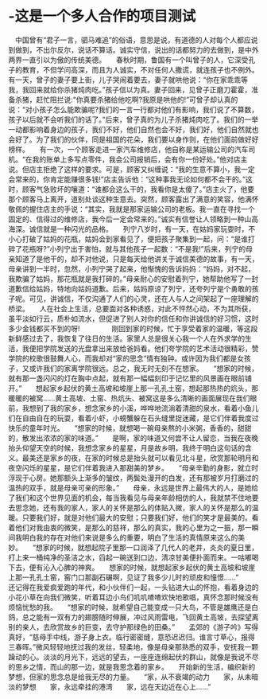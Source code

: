# -这是一个多人合作的项目测试
　中国曾有“君子一言，驷马难追”的俗语，意思是说，有道德的人对每个人都应说到做到，不出尔反尔，说话不算话。诚实守信，说出的话都努力的去做到，是中外两界一直引以为傲的传统美德。　　春秋时期，鲁国有一个叫曾子的人，它深受孔子的教育，不但学问高深，而且为人诚实，不对任何人撒谎，就连孩子也不例外。有一天，曾子的妻子要上街，儿子哭闹着要去，妻子就哄他说：“你在家乖乖等我，我回来就给你杀猪炖肉吃。”孩子信以为真。妻子回来，见曾子正磨刀霍霍，准备杀猪，赶忙阻拦说:"你真要杀猪给他吃啊?我原是哄他的!”可曾子却认真的说：“对小孩子怎么能欺骗呢?我们的一言一行都对他们有影响，我们说了不算数，孩子以后就不会听我们的话了。”后来，曾子真的为儿子杀猪炖肉吃了。我们的一举一动都影响着身边的孩子，我们不好，他们自然也会不好，我们好，他们自然就也会好了。为了我们的伙伴，同是祖国的花朵，我们要以身作则，在他们面前做好好榜样。　　有一次，一个顾客走进一家汽车维修店，他自称是某运输公司的汽车司机。“在我的账单上多写点零件，我会公司报销后，会有你一份好处。”他对店主说。但店主拒绝了这样的要求。可是，顾客又纠缠说：“我的生意不算小，我一定会常来的，你肯定能赚很多钱!”店主告诉他：“这种事我无论如何都不会干的。”这时，顾客气急败坏的嚷道：“谁都会这么干的，我看你是太傻了。”店主火了，他要那个顾客马上离开，道别处谈这种生意去。突然，顾客露出了满意的笑容，他满怀敬佩的握住店主的手说：“其实，我就是那家运输公司的老板。我一直在寻找一个固定的、信得过的维修店，我今后一定会常来的。”诚实有信誉让人领略到一种山高海深。诚信就是一种闪光的品格。　　列宁八岁时，有一天，在姑妈家玩耍时，不小心打破了姑妈的花瓶，姑妈会到家看见了，便把孩子聚集到一起，问：“是谁打碎了花瓶呀?”小列宁出于害怕，就与其他孩子一起数：“不是我!”后来，列宁的母亲知道了是他干的，却不对他说，只是每天给他讲关于诚信美德的故事，有一天，母亲讲到一半时，忽然，小列宁哭了起来，他惭愧的告诉妈妈：“妈妈，对不起，我欺骗了姑妈，那花瓶就是我打碎的。”母亲耐心的安慰着列宁，她帮助他写了一封道歉信给姑妈，特地向姑妈道歉。后来，姑妈原谅了列宁，还夸列宁是个勇敢的孩子呢。可见，讲诚信，不仅沟通了人们的心灵，还在人与人之间架起了一座理解的桥梁。　　人在社会上生活，总要面对各种诱惑，对此不怦然心动，不为其所获，虽平淡如行云，质朴如流水，但促进了别人对你的信任和你讲诚信的好习惯，这时多少金钱都买不到的呀!
　　
　　刚回到家的时候，忙于享受着家的温暖，等这段新鲜感过去了，我恢复了往日的生活。家里人总是很关心我一个人在外求学的生活，我便把学院发送的光盘拿出来放给爸妈看。他们夸学院的艺术活动很精彩，赞学院的校歌很鼓舞人心，而我却对“家的思念”情有独钟。或许因为我们都是女孩子，又或许我们的家离学院很远。总之，我无时无刻不在想家。　　“想家的时候，就有那一盏闪闪的灯在胸中点起，就有那一幅幅刻印于记忆里的风景画在眼前铺开。”　　想起家乡起伏的黄土高坡和坡崖上那一孔孔土窑，想起那热热的炕头，那暖暖的被窝……黄土高坡、土窑、热炕头、被窝这是多么清晰的画面展现在我们眼前，我想到了我的家乡，想念家乡的小溪，哗哗地流淌着清甜的泉水，看着小鱼儿们在自由自在的玩耍，看着小虾，小螃蟹躲在石头缝里捉迷藏，是它们伴着我度过快乐的童年时光。　　“想家的时候，就想喝一碗母亲熬的小米粥，香香的，甜甜的，散发出浓浓的家的味道。”　　是啊，家的味道又何尝不让人留恋，当我在夜晚抬头仰望天空的时候，我想念家乡的星星，月是故乡明，我终于明白这句话的含义。最美还是家乡的夜，在家的时候总是抬头就可以看见北斗星，欣赏那轮明月和夜空闪烁的星星，是它们伴着我进入那甜美的梦乡。　　“母亲辛勤的身影，就立时浮现于心房。她那额头上渐多的皱纹，两鬓处漫开的白发，还有那被岁月打磨过的温热的双手，就是母亲可亲的形象。”　　母亲，永远是世界上最伟大的人，是她给了我们和这个世界见面的机会，每当我看见与母亲年龄相仿的人，我就禁不住地要去思念她，还有我的家人，家人的关怀是那么的体贴入微，家人的关怀是那么的温暖。只要我们好，就是对他们最大的安慰；只要我们好，他们的笑才是最美的。看着他们对我由衷的微笑，是那么的慈祥，那么的真实，我的心里为之一振，那一瞬间我明白我的存在对他们来说是多么的重要，明白了生活的真情原来这么的美妙。　　“想家的时候，就想起院子里那一口润泽了几代人的老井，炎炎的夏日里，打上来一桶纯净的圣洁之水，舀起一碗送到口边，清凉甘美便扑面而来。一咕嘟喝下去，便有沁入心脾的神爽。　　想家的时候，就想起家乡起伏的黄土高坡和坡崖上那一孔孔土窑，窑门口那副石碾啊，见证了我多少儿时的顽皮和憧憬……”　　还记得在我爱疯爱跑的年代，和小伙伴们一起，一头钻进大山的怀抱，看着身边的小花小草在向我们微笑，听着耳边小鸟们叽叽喳喳欢快地歌唱，真怀念那时候没有烦恼忧愁的我。　　“想家的时候，就希望自己能变成一只大鸟，不管是雄鹰还是白鸽，总之能有一双有力的翅膀随时伸展，冲过风雨雷电，飞回黄土高坡，去探望离别的亲人，去欣赏故乡的巨变，去守护那绿色的田桑。”　　孟郊的《游子吟》写得真好，“慈母手中线，游子身上衣。临行密密缝，意恐迟迟归。谁言寸草心，报得三春晖。”微风轻轻地抚过我的发丝，轻柔地，像是母亲那熟悉的双手，安抚我一颗躁动的心。淡淡的月光下，远远的望去，一座座连绵起伏的群山，就像是我说不尽的思乡之情，而山的那一边，就是我思念着的家乡。　　开始新的生活，编织新的梦想，但家的思念总是给我无尽的力量。　　“家，从不衰竭的动力　　家，从未暗淡的梦想　　家，永远牵挂的港湾　　家，远在天边近在心上……”
